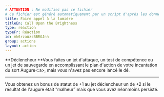 ```yaml
---
# ATTENTION : Ne modifiez pas ce fichier
# Ce fichier est généré automatiquement par un script d'après les données du module Foundry VTT officiel et de sa traduction
title: Faire appel à la lumière
titleEn: Call Upon the Brightness
type: reaction
typeFr: Réaction
id: mk6rzaAzsBBRGJnh
group: actions
layout: action
---
```

**Déclencheur **Vous faites un jet d'attaque, un test de compétence ou un jet de sauvegarde en accomplissant le plan d'action de votre incantation du sort <a class="entity-link" draggable="true" data-pack="pf2e.spells-srd" data-id="41TZEjhO6D1nWw2X">Augure<:a>, mais vous n'avez pas encore lancé le dé.

----

Vous obtenez un bonus de statut de +1 au jet déclencheur un de +2 si le résultat de l'augure était “malheur” mais que vous avez néanmoins persisté.


